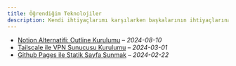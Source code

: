```yaml
---
title: Öğrendiğim Teknolojiler
description: Kendi ihtiyaçlarımı karşılarken başkalarının ihtiyaçlarına da cevap vermeye çalıştığım makaleler.
---
```


- [Notion Alternatifi: Outline Kurulumu](notion-alternatifi-outline-kurulumu.md) &ndash; _2024-08-10_
- [Tailscale ile VPN Sunucusu Kurulumu](tailscale-ile-vpn-sunucusu-kurulumu.md) &ndash; _2024-03-01_
- [Github Pages ile Statik Sayfa Sunmak](github-pages-statik-sayfa.md) &ndash; _2024-02-22_
